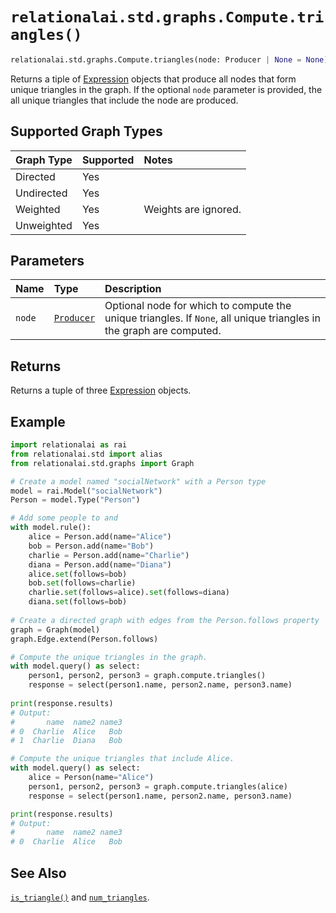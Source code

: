 # `relationalai.std.graphs.Compute.triangles()`

```python
relationalai.std.graphs.Compute.triangles(node: Producer | None = None) -> tuple[Expression]
```

Returns a tiple of [Expression](docs/api_reference/python/Expression.md) objects that produce
all nodes that form unique triangles in the graph.
If the optional `node` parameter is provided, the all unique triangles that include the node are produced.

## Supported Graph Types

| Graph Type | Supported | Notes |
| :--- | :--- | :------ |
| Directed | Yes |   |
| Undirected | Yes |   |
| Weighted | Yes | Weights are ignored. |
| Unweighted | Yes |   |

## Parameters

| Name | Type | Description |
| :--- | :--- | :------ |
| `node` | [`Producer`](docs/api_reference/python/Producer.md) | Optional node for which to compute the unique triangles. If `None`, all unique triangles in the graph are computed. |

## Returns

Returns a tuple of three [Expression](docs/api_reference/python/Expression.md) objects.

## Example

```python
import relationalai as rai
from relationalai.std import alias
from relationalai.std.graphs import Graph

# Create a model named "socialNetwork" with a Person type
model = rai.Model("socialNetwork")
Person = model.Type("Person")

# Add some people to and 
with model.rule():
    alice = Person.add(name="Alice")
    bob = Person.add(name="Bob")
    charlie = Person.add(name="Charlie")
    diana = Person.add(name="Diana")
    alice.set(follows=bob)
    bob.set(follows=charlie)
    charlie.set(follows=alice).set(follows=diana)
    diana.set(follows=bob)
    
# Create a directed graph with edges from the Person.follows property
graph = Graph(model)
graph.Edge.extend(Person.follows)

# Compute the unique triangles in the graph.
with model.query() as select:
    person1, person2, person3 = graph.compute.triangles()
    response = select(person1.name, person2.name, person3.name)
    
print(response.results)
# Output:
#       name  name2 name3
# 0  Charlie  Alice   Bob
# 1  Charlie  Diana   Bob

# Compute the unique triangles that include Alice.
with model.query() as select:
    alice = Person(name="Alice")
    person1, person2, person3 = graph.compute.triangles(alice)
    response = select(person1.name, person2.name, person3.name)

print(response.results)
# Output:
#       name  name2 name3
# 0  Charlie  Alice   Bob
```

## See Also

[`is_triangle()`](./is_triangle.md) and [`num_triangles`](./num_triangles.md).
